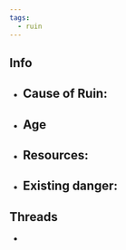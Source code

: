 ```yaml
---
tags:
  - ruin
---
```

## Info
- Cause of Ruin:
	- 
- Age
	- 
- Resources:
	- 
- Existing danger:
	- 

## Threads
- 